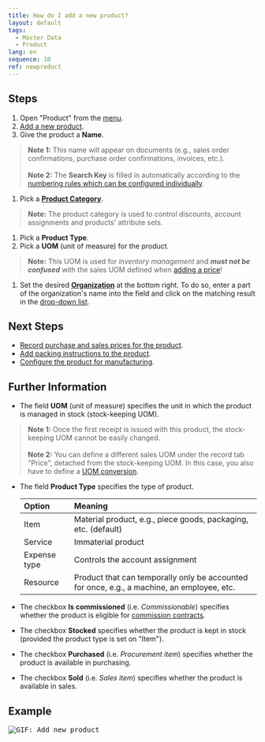 ```yaml
---
title: How do I add a new product?
layout: default
tags:
  - Master Data
  - Product
lang: en
sequence: 10
ref: newproduct
---
```


## Steps
1. Open "Product" from the [menu](Menu).
1. [Add a new product](New_Record_Window).
1. Give the product a **Name**.
 >**Note 1:** This name will appear on documents (e.g., sales order confirmations, purchase order confirmations, invoices, etc.).<br><br>
 >**Note 2:** The **Search Key** is filled in automatically according to the [numbering rules which can be configured individually](Define_new_doc_sequence).

1. Pick a [**Product Category**](NewProductCategory).
 >**Note:** The product category is used to control discounts, account assignments and products' attribute sets.

1. Pick a **Product Type**.
1. Pick a **UOM** (unit of measure) for the product.
 >**Note:** This UOM is used for *inventory management* and ***must not be confused*** with the sales UOM defined when [adding a price](ProductPrice)!

1. Set the desired [**Organization**](Org_add_new_organization) at the bottom right. To do so, enter a part of the organization's name into the field and click on the matching result in the <a href="Keyboard_shortcuts_reference#dropdown" title="Dynamic Search Box (Autocompletion)">drop-down list</a>.

## Next Steps
- [Record purchase and sales prices for the product](ProductPrice).
- [Add packing instructions to the product](CU-TU_Allocation).
- [Configure the product for manufacturing](Product_planning).

## Further Information
- The field **UOM** (unit of measure) specifies the unit in which the product is managed in stock (stock-keeping UOM).
 >**Note 1:** Once the first receipt is issued with this product, the stock-keeping UOM cannot be easily changed.<br><br>
 >**Note 2:** You can define a different sales UOM under the record tab "Price", detached from the stock-keeping UOM. In this case, you also have to define a [UOM conversion](Convert_UOMs).

- The field **Product Type** specifies the type of product.

  | Option | Meaning |
  | :--- | :--- |
  | Item | Material product, e.g., piece goods, packaging, etc. (default) |
  | Service | Immaterial product |
  | Expense type | Controls the account assignment |
  | Resource | Product that can temporally only be accounted for once, e.g., a machine, an employee, etc. |

- The checkbox **Is commissioned** (i.e. *Commissionable*) specifies whether the product is eligible for [commission contracts](Create_commission_contract).
- The checkbox **Stocked** specifies whether the product is kept in stock (provided the product type is set on "Item").
- The checkbox **Purchased** (i.e. *Procurement item*) specifies whether the product is available in purchasing.
- The checkbox **Sold** (i.e. *Sales item*) specifies whether the product is available in sales.

## Example
<kbd><img src="assets/NewProduct.gif" alt="GIF: Add new product"></kbd>
